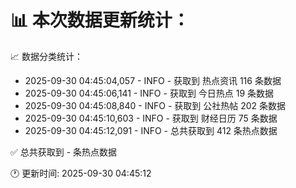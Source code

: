 📊 本次数据更新统计：
==========================

📈 数据分类统计：
- 2025-09-30 04:45:04,057 - INFO - 获取到 热点资讯 116 条数据
- 2025-09-30 04:45:06,141 - INFO - 获取到 今日热点 19 条数据
- 2025-09-30 04:45:08,840 - INFO - 获取到 公社热帖 202 条数据
- 2025-09-30 04:45:10,603 - INFO - 获取到 财经日历 75 条数据
- 2025-09-30 04:45:12,091 - INFO - 总共获取到 412 条热点数据

✅ 总共获取到 - 条热点数据

🕐 更新时间: 2025-09-30 04:45:12
